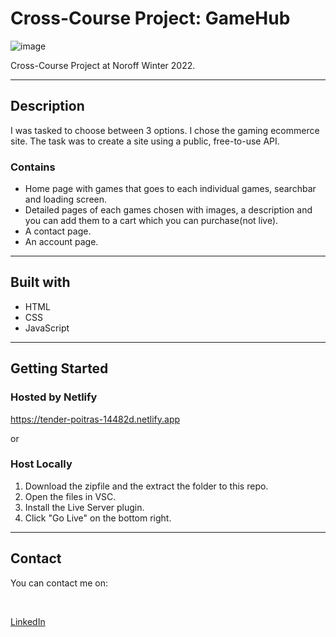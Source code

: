 # Cross-Course Project: GameHub

![image](https://user-images.githubusercontent.com/73695367/171685637-89f5f94b-ee32-452b-a066-4fb4be344207.png)


Cross-Course Project at Noroff Winter 2022. 

<hr>

## Description

I was tasked to choose between 3 options. I chose the gaming ecommerce site. The task was to create a site using a public, free-to-use API. 

### Contains
* Home page with games that goes to each individual games, searchbar and loading screen. 
* Detailed pages of each games chosen with images, a description and you can add them to a cart which you can purchase(not live).
* A contact page.
* An account page.

<hr>

## Built with

* HTML
* CSS
* JavaScript

<hr>

## Getting Started

### Hosted by Netlify

https://tender-poitras-14482d.netlify.app

or

### Host Locally

1. Download the zipfile and the extract the folder to this repo. 
2. Open the files in VSC.
3. Install the Live Server plugin.
4. Click "Go Live" on the bottom right.

<hr>

## Contact

You can contact me on:

<br>

<a href="https://www.linkedin.com/in/karla-mae-rabe-71b1351b5">LinkedIn</a>
